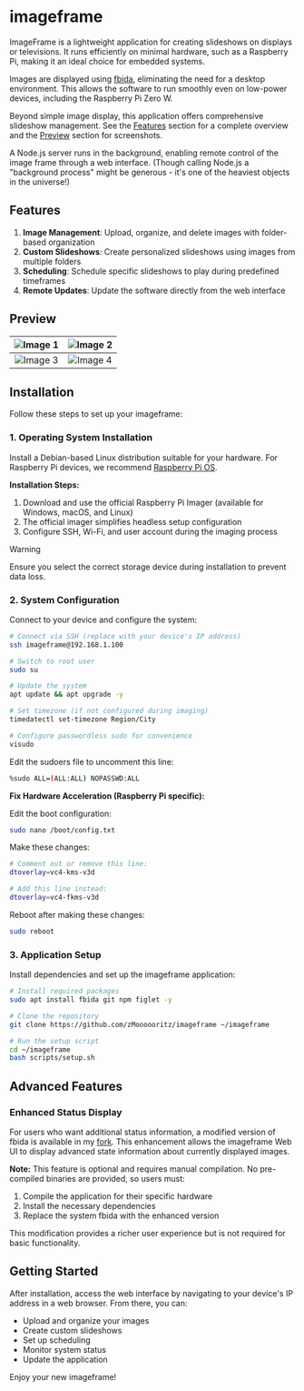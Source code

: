 # imageframe

ImageFrame is a lightweight application for creating slideshows on displays or televisions. It runs efficiently on minimal hardware, such as a Raspberry Pi, making it an ideal choice for embedded systems.

Images are displayed using [fbida](https://github.com/fcarlier/fbida), eliminating the need for a desktop environment. This allows the software to run smoothly even on low-power devices, including the Raspberry Pi Zero W.

Beyond simple image display, this application offers comprehensive slideshow management. See the [Features](#features) section for a complete overview and the [Preview](#preview) section for screenshots.

A Node.js server runs in the background, enabling remote control of the image frame through a web interface. (Though calling Node.js a "background process" might be generous - it's one of the heaviest objects in the universe!)

## Features

1. **Image Management**: Upload, organize, and delete images with folder-based organization
2. **Custom Slideshows**: Create personalized slideshows using images from multiple folders
3. **Scheduling**: Schedule specific slideshows to play during predefined timeframes
4. **Remote Updates**: Update the software directly from the web interface

## Preview

| ![Image 1](https://github.com/user-attachments/assets/d32e281d-9585-459e-be0c-06113634185f) | ![Image 2](https://github.com/user-attachments/assets/0451dbf9-e4f1-4ebe-97f0-dcf81d982288) |
|:-------------------------------------------------------------------------------------------:|:-------------------------------------------------------------------------------------------:|
| ![Image 3](https://github.com/user-attachments/assets/0ec8c2e3-4583-4668-9cd9-cbae1a32d467) | ![Image 4](https://github.com/user-attachments/assets/f79767ea-603a-4741-b476-9a8a0288305d) |

## Installation

Follow these steps to set up your imageframe:

### 1. Operating System Installation

Install a Debian-based Linux distribution suitable for your hardware. For Raspberry Pi devices, we recommend [Raspberry Pi OS](https://www.raspberrypi.com/software/).

**Installation Steps:**

1. Download and use the official Raspberry Pi Imager (available for Windows, macOS, and Linux)
2. The official imager simplifies headless setup configuration
3. Configure SSH, Wi-Fi, and user account during the imaging process

> [!WARNING]
> Ensure you select the correct storage device during installation to prevent data loss.

### 2. System Configuration

Connect to your device and configure the system:

```bash
# Connect via SSH (replace with your device's IP address)
ssh imageframe@192.168.1.100

# Switch to root user
sudo su

# Update the system
apt update && apt upgrade -y

# Set timezone (if not configured during imaging)
timedatectl set-timezone Region/City

# Configure passwordless sudo for convenience
visudo
```

Edit the sudoers file to uncomment this line:

```bash
%sudo ALL=(ALL:ALL) NOPASSWD:ALL
```

**Fix Hardware Acceleration (Raspberry Pi specific):**

Edit the boot configuration:

```bash
sudo nano /boot/config.txt
```

Make these changes:

```bash
# Comment out or remove this line:
dtoverlay=vc4-kms-v3d

# Add this line instead:
dtoverlay=vc4-fkms-v3d
```

Reboot after making these changes:

```bash
sudo reboot
```

### 3. Application Setup

Install dependencies and set up the imageframe application:

```bash
# Install required packages
sudo apt install fbida git npm figlet -y

# Clone the repository
git clone https://github.com/zMoooooritz/imageframe ~/imageframe

# Run the setup script
cd ~/imageframe
bash scripts/setup.sh
```

## Advanced Features

### Enhanced Status Display

For users who want additional status information, a modified version of fbida is available in my [fork](https://github.com/zMoooooritz/fbida). This enhancement allows the imageframe Web UI to display advanced state information about currently displayed images.

**Note:** This feature is optional and requires manual compilation. No pre-compiled binaries are provided, so users must:

1. Compile the application for their specific hardware
2. Install the necessary dependencies
3. Replace the system fbida with the enhanced version

This modification provides a richer user experience but is not required for basic functionality.

## Getting Started

After installation, access the web interface by navigating to your device's IP address in a web browser. From there, you can:

- Upload and organize your images
- Create custom slideshows
- Set up scheduling
- Monitor system status
- Update the application

Enjoy your new imageframe!
